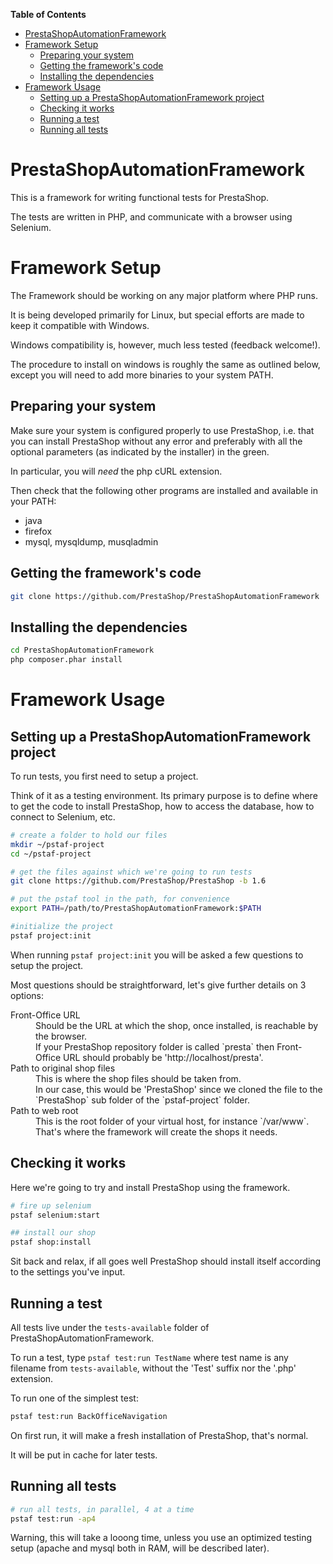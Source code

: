 <!-- START doctoc generated TOC please keep comment here to allow auto update -->
<!-- DON'T EDIT THIS SECTION, INSTEAD RE-RUN doctoc TO UPDATE -->
**Table of Contents**

- [PrestaShopAutomationFramework](#prestashopautomationframework)
- [Framework Setup](#framework-setup)
  - [Preparing your system](#preparing-your-system)
  - [Getting the framework's code](#getting-the-frameworks-code)
  - [Installing the dependencies](#installing-the-dependencies)
- [Framework Usage](#framework-usage)
  - [Setting up a PrestaShopAutomationFramework project](#setting-up-a-prestashopautomationframework-project)
  - [Checking it works](#checking-it-works)
  - [Running a test](#running-a-test)
  - [Running all tests](#running-all-tests)

<!-- END doctoc generated TOC please keep comment here to allow auto update -->

PrestaShopAutomationFramework
=============================

This is a framework for writing functional tests for PrestaShop.

The tests are written in PHP, and communicate with a browser using Selenium.

# Framework Setup

The Framework should be working on any major platform where PHP runs.

It is being developed primarily for Linux, but special efforts are made to keep it compatible with Windows.

Windows compatibility is, however, much less tested (feedback welcome!).

The procedure to install on windows is roughly the same as outlined below, except you will need to add more binaries to your system PATH.

## Preparing your system

Make sure your system is configured properly to use PrestaShop, i.e. that you can install PrestaShop without any error and preferably with all the optional parameters (as indicated by the installer) in the green.

In particular, you will *need* the php cURL extension.

Then check that the following other programs are installed and available in your PATH:
- java
- firefox
- mysql, mysqldump, musqladmin

## Getting the framework's code

```bash
git clone https://github.com/PrestaShop/PrestaShopAutomationFramework
```

## Installing the dependencies

```bash
cd PrestaShopAutomationFramework
php composer.phar install
```

# Framework Usage

## Setting up a PrestaShopAutomationFramework project

To run tests, you first need to setup a project.

Think of it as a testing environment. Its primary purpose is to define where to get the code to install PrestaShop, how to access the database, how to connect to Selenium, etc.

```bash
# create a folder to hold our files
mkdir ~/pstaf-project
cd ~/pstaf-project

# get the files against which we're going to run tests
git clone https://github.com/PrestaShop/PrestaShop -b 1.6

# put the pstaf tool in the path, for convenience
export PATH=/path/to/PrestaShopAutomationFramework:$PATH

#initialize the project
pstaf project:init
```

When running `pstaf project:init` you will be asked a few questions to setup the project.

Most questions should be straightforward, let's give further details on 3 options:
<dl>
	<dt>Front-Office URL</dt>
	<dd>Should be the URL at which the shop, once installed, is reachable by the browser.<br>If your PrestaShop repository folder is called `presta` then Front-Office URL should probably be 'http://localhost/presta'.</dd>
	<dt>Path to original shop files</dt>
	<dd>This is where the shop files should be taken from.<br>In our case, this would be 'PrestaShop' since we cloned the file to the `PrestaShop` sub folder of the `pstaf-project` folder.</dd>
	<dt>Path to web root</dt>
	<dd>This is the root folder of your virtual host, for instance `/var/www`.<br>That's where the framework will create the shops it needs.</dd>
</dl>

## Checking it works

Here we're going to try and install PrestaShop using the framework.

```bash
# fire up selenium
pstaf selenium:start

## install our shop
pstaf shop:install
```
Sit back and relax, if all goes well PrestaShop should install itself according to the settings you've input.

## Running a test

All tests live under the `tests-available` folder of PrestaShopAutomationFramework.


To run a test, type `pstaf test:run TestName` where test name is any filename from `tests-available`, without the 'Test' suffix nor the '.php' extension.

To run one of the simplest test:
```bash
pstaf test:run BackOfficeNavigation
```

On first run, it will make a fresh installation of PrestaShop, that's normal.

It will be put in cache for later tests.

## Running all tests

```bash
# run all tests, in parallel, 4 at a time
pstaf test:run -ap4
```

Warning, this will take a looong time, unless you use an optimized testing setup (apache and mysql both in RAM, will be described later).


